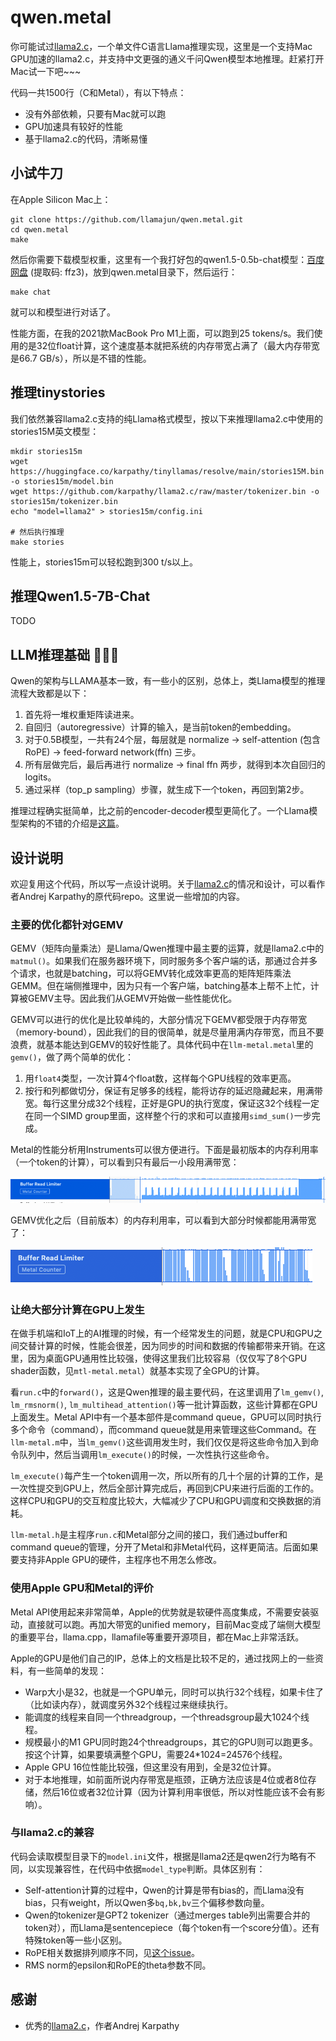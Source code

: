 # qwen.metal

你可能试过[llama2.c](https://github.com/karpathy/llama2.c)，一个单文件C语言Llama推理实现，这里是一个支持Mac GPU加速的llama2.c，并支持中文更强的通义千问Qwen模型本地推理。赶紧打开Mac试一下吧~~~

代码一共1500行（C和Metal），有以下特点：
* 没有外部依赖，只要有Mac就可以跑
* GPU加速具有较好的性能
* 基于llama2.c的代码，清晰易懂

## 小试牛刀

在Apple Silicon Mac上：

```
git clone https://github.com/llamajun/qwen.metal.git
cd qwen.metal
make
```

然后你需要下载模型权重，这里有一个我打好包的qwen1.5-0.5b-chat模型：[百度网盘](https://pan.baidu.com/s/19qUz9fS6HjDq0Yb-T0i_aA) (提取码: ffz3)，放到qwen.metal目录下，然后运行：

```
make chat
```

就可以和模型进行对话了。

性能方面，在我的2021款MacBook Pro M1上面，可以跑到25 tokens/s。我们使用的是32位float计算，这个速度基本就把系统的内存带宽占满了（最大内存带宽是66.7 GB/s），所以是不错的性能。

## 推理tinystories

我们依然兼容llama2.c支持的纯Llama格式模型，按以下来推理llama2.c中使用的stories15M英文模型：

```
mkdir stories15m
wget https://huggingface.co/karpathy/tinyllamas/resolve/main/stories15M.bin -o stories15m/model.bin
wget https://github.com/karpathy/llama2.c/raw/master/tokenizer.bin -o stories15m/tokenizer.bin
echo "model=llama2" > stories15m/config.ini

# 然后执行推理
make stories
```

性能上，stories15m可以轻松跑到300 t/s以上。

## 推理Qwen1.5-7B-Chat

TODO

## LLM推理基础 🦙🦙🦙

Qwen的架构与LLAMA基本一致，有一些小的区别，总体上，类Llama模型的推理流程大致都是以下：

1. 首先将一堆权重矩阵读进来。
2. 自回归（autoregressive）计算的输入，是当前token的embedding。
3. 对于0.5B模型，一共有24个层，每层就是 normalize -> self-attention (包含RoPE) -> feed-forward network(ffn) 三步。
4. 所有层做完后，最后再进行 normalize -> final ffn 两步，就得到本次自回归的logits。
5. 通过采样（top_p sampling）步骤，就生成下一个token，再回到第2步。

推理过程确实挺简单，比之前的encoder-decoder模型更简化了。一个Llama模型架构的不错的介绍是[这篇](https://zhuanlan.zhihu.com/p/651248009)。

## 设计说明

欢迎复用这个代码，所以写一点设计说明。关于[llama2.c](https://github.com/karpathy/llama2.c)的情况和设计，可以看作者Andrej Karpathy的原代码repo。这里说一些增加的内容。

### 主要的优化都针对GEMV

GEMV（矩阵向量乘法）是Llama/Qwen推理中最主要的运算，就是llama2.c中的`matmul()`。如果我们在服务器环境下，同时服务多个客户端的话，那通过合并多个请求，也就是batching，可以将GEMV转化成效率更高的矩阵矩阵乘法GEMM。但在端侧推理中，因为只有一个客户端，batching基本上帮不上忙，计算被GEMV主导。因此我们从GEMV开始做一些性能优化。

GEMV可以进行的优化是比较单纯的，大部分情况下GEMV都受限于内存带宽（memory-bound），因此我们的目的很简单，就是尽量用满内存带宽，而且不要浪费，就基本能达到GEMV的较好性能了。具体代码中在`llm-metal.metal`里的`gemv()`，做了两个简单的优化：

1. 用`float4`类型，一次计算4个float数，这样每个GPU线程的效率更高。
2. 按行和列都做切分，保证有足够多的线程，能将访存的延迟隐藏起来，用满带宽。每行这里分成32个线程，正好是GPU的执行宽度，保证这32个线程一定在同一个SIMD group里面，这样整个行的求和可以直接用`simd_sum()`一步完成。

Metal的性能分析用Instruments可以很方便进行。下面是最初版本的内存利用率（一个token的计算），可以看到只有最后一小段用满带宽：

![](doc/metal-bandwidth.png)

GEMV优化之后（目前版本）的内存利用率，可以看到大部分时候都能用满带宽了：

![](doc/metal-bandwidth2.png)

### 让绝大部分计算在GPU上发生

在做手机端和IoT上的AI推理的时候，有一个经常发生的问题，就是CPU和GPU之间交替计算的时候，性能会很差，因为同步的时间和数据的传输都带来开销。在这里，因为桌面GPU通用性比较强，使得这里我们比较容易（仅仅写了8个GPU shader函数，见`mtl-metal.metal`）就基本实现了全GPU的计算。

看`run.c`中的`forward()`，这是Qwen推理的最主要代码，在这里调用了`lm_gemv()`, `lm_rmsnorm()`, `lm_multihead_attention()`等一批计算函数，这些计算都在GPU上面发生。Metal API中有一个基本部件是command queue，GPU可以同时执行多个命令（command），而command queue就是用来管理这些Command。在`llm-metal.m`中，当`lm_gemv()`这些调用发生时，我们仅仅是将这些命令加入到命令队列中，然后当调用`lm_execute()`的时候，一次性执行这些命令。

`lm_execute()`每产生一个token调用一次，所以所有的几十个层的计算的工作，是一次性提交到GPU上，然后全部计算完成后，再回到CPU来进行后面的工作的。这样CPU和GPU的交互粒度比较大，大幅减少了CPU和GPU调度和交换数据的消耗。

`llm-metal.h`是主程序`run.c`和Metal部分之间的接口，我们通过buffer和command queue的管理，分开了Metal和非Metal代码，这样更简洁。后面如果要支持非Apple GPU的硬件，主程序也不用怎么修改。

### 使用Apple GPU和Metal的评价

Metal API使用起来非常简单，Apple的优势就是软硬件高度集成，不需要安装驱动，直接就可以跑。再加大带宽的unified memory，目前Mac变成了端侧大模型的重要平台，llama.cpp，llamafile等重要开源项目，都在Mac上非常活跃。

Apple的GPU是他们自己的IP，总体上的文档是比较不足的，通过找网上的一些资料，有一些简单的发现：
  * Warp大小是32，也就是一个GPU单元，同时可以执行32个线程，如果卡住了（比如读内存），就调度另外32个线程过来继续执行。
  * 能调度的线程来自同一个threadgroup，一个threadsgroup最大1024个线程。
  * 规模最小的M1 GPU同时跑24个threadgroups，其它的GPU则可以跑更多。按这个计算，如果要填满整个GPU，需要24*1024=24576个线程。
  * Apple GPU 16位性能比较强，但这里没有用到，全是32位计算。
  * 对于本地推理，如前面所说内存带宽是瓶颈，正确方法应该是4位或者8位存储，然后16位或者32位计算（因为计算利用率很低，所以对性能应该不会有影响）。

### 与llama2.c的兼容

代码会读取模型目录下的`model.ini`文件，根据是llama2还是qwen2行为略有不同，以实现兼容性，在代码中依据`model_type`判断。具体区别有：
* Self-attention计算的过程中，Qwen的计算是带有bias的，而Llama没有bias，只有weight，所以Qwen多`bq,bk,bv`三个偏移参数向量。
* Qwen的tokenizer是GPT2 tokenizer（通过merges table列出需要合并的token对），而Llama是sentencepiece（每个token有一个score分值）。还有特殊token等一些小区别。
* RoPE相关数据排列顺序不同，见[这个issue](https://github.com/juncongmoo/pyllama/issues/83)。
* RMS norm的epsilon和RoPE的theta参数不同。

## 感谢
* 优秀的[llama2.c](https://github.com/karpathy/llama2.c)，作者Andrej Karpathy

